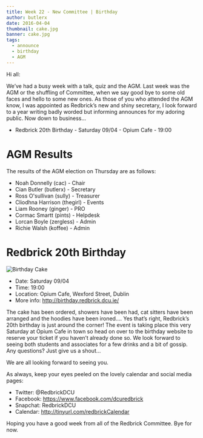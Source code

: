 ```yaml
---
title: Week 22 - New Committee | Birthday
author: butlerx
date: 2016-04-04
thumbnail: cake.jpg
banner: cake.jpg
tags:
  - announce
  - birthday
  - AGM
---
```


Hi all:

We’ve had a busy week with a talk, quiz and the AGM. Last week was the AGM or the shuffling of Committee, when we say good bye to some old faces and hello to some new ones. As those of you who attended the AGM know, I was appointed as Redbrick’s new and shiny secretary, I look forward to a year writing badly worded but informing announces for my adoring public.
Now down to business…

<!-- more -->
- Redbrick 20th Birthday - Saturday 09/04 - Opium Cafe - 19:00

AGM Results
===========================================================

The results of the AGM election on Thursday are as follows:

- Noah Donnelly (cac) - Chair
- Cian Butler (butlerx) - Secretary
- Ross O'sullivan (sully) - Treasurer
- Cliodhna Harrison (thegirl) - Events
- Liam Rooney (ginger) - PRO
- Cormac Smartt (pints) - Helpdesk
- Lorcan Boyle (zergless) - Admin
- Richie Walsh (koffee) - Admin

Redbrick 20th Birthday
===========================================================
![Birthday Cake](cake.jpg "")
- Date: Saturday 09/04
- Time: 19:00
- Location: Opium Cafe, Wexford Street, Dublin
- More info: http://birthday.redbrick.dcu.ie/

The cake has been ordered, showers have been had, cat sitters have been arranged
and the hoodies have been ironed…. Yes that’s right, Redbrick’s 20th birthday is
just around the corner! The event is taking place this very Saturday at Opium
Cafe in town so head on over to the birthday website to reserve your ticket if
you haven’t already done so. We look forward to seeing both students and
associates for a few drinks and a bit of gossip. Any questions? Just give us a
shout...

We are all looking forward to seeing you.


As always, keep your eyes peeled on the lovely calendar and social media pages:
  - Twitter: @RedbrickDCU
  - Facebook: https://www.facebook.com/dcuredbrick
  - Snapchat: RedbrickDCU
  - Calendar: http://tinyurl.com/redbrickCalendar

Hoping you have a good week from all of the Redbrick Committee.
Bye for now.

